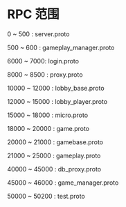 # RPC 范围

0 ~ 500 : server.proto 

500 ~ 600 : gameplay_manager.proto

6000 ~ 7000: login.proto

8000 ~ 8500 : proxy.proto


10000 ~ 12000 : lobby_base.proto

12000 ~ 15000 : lobby_player.proto

15000 ~ 18000 : micro.proto

18000 ~ 20000 : game.proto

20000 ~ 21000 : gamebase.proto

21000 ~ 25000 : gameplay.proto


40000 ~ 45000 : db_proxy.proto

45000 ~ 46000 : game_manager.proto


50000 ~ 50200 : test.proto